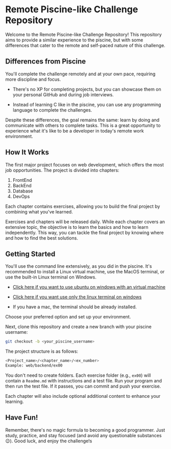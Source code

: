 # Remote Piscine-like Challenge Repository

Welcome to the Remote Piscine-like Challenge Repository! This repository aims to provide a similar experience to the piscine, but with some differences that cater to the remote and self-paced nature of this challenge.

## Differences from Piscine
You'll complete the challenge remotely and at your own pace, requiring more discipline and focus.

- There's no XP for completing projects, but you can showcase them on your personal GitHub and during job interviews.

- Instead of learning C like in the piscine, you can use any programming language to complete the challenges.

Despite these differences, the goal remains the same: learn by doing and communicate with others to complete tasks. This is a great opportunity to experience what it's like to be a developer in today's remote work environment.

## How It Works
The first major project focuses on web development, which offers the most job opportunities. The project is divided into chapters:

1. FrontEnd
2. BackEnd
3. Database
4. DevOps

Each chapter contains exercises, allowing you to build the final project by combining what you've learned.

Exercises and chapters will be released daily. While each chapter covers an extensive topic, the objective is to learn the basics and how to learn independently. This way, you can tackle the final project by knowing where and how to find the best solutions.

## Getting Started
You'll use the command line extensively, as you did in the piscine. It's recommended to install a Linux virtual machine, use the MacOS terminal, or use the built-in Linux terminal on Windows. 

- [Click here if you want to use ubuntu on windows with an virtual machine](https://personales.unican.es/corcuerp/Linux/Install_Ubuntu_On_Windows_10_Using_VirtualBox.html#:~:text=Install%20Ubuntu%20Using%20VirtualBox&text=Click%20on%20the%20%22Iniciar%22%20button,toolbar%20to%20launch%20your%20VM.&text=This%20time%2C%20you%20have%20to,select%20your%20Ubuntu%20ISO%20file.)
- [Click here if you want use only the linux terminal on windows](https://www.howtogeek.com/249966/how-to-install-and-use-the-linux-bash-shell-on-windows-10/)

- If you have a mac, the terminal should be already installed.


Choose your preferred option and set up your environment.


Next, clone this repository and create a new branch with your piscine username:

```bash
git checkout -b <your_piscine_username>
```

The project structure is as follows:

```bash
<Project_name>/<chapter_name>/<ex_number>
Example: web/backend/ex00
```

You don't need to create folders. Each exercise folder (e.g., `ex00`) will contain a `Readme.md` with instructions and a test file. Run your program and then run the test file. If it passes, you can commit and push your exercise.

Each chapter will also include optional additional content to enhance your learning.

## Have Fun!
Remember, there's no magic formula to becoming a good programmer. Just study, practice, and stay focused (and avoid any questionable substances 😉). Good luck, and enjoy the challenge!s